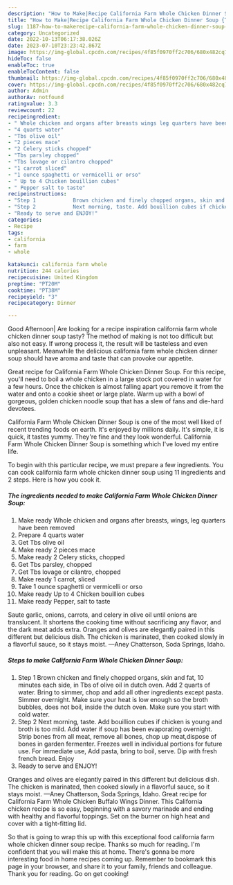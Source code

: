 ```yaml
---
description: "How to Make|Recipe California Farm Whole Chicken Dinner Soup {That is Special"
title: "How to Make|Recipe California Farm Whole Chicken Dinner Soup {That is Special"
slug: 1187-how-to-makerecipe-california-farm-whole-chicken-dinner-soup-that-is-special
category: Uncategorized
date: 2022-10-13T06:17:38.026Z
date: 2023-07-10T23:23:42.867Z
image: https://img-global.cpcdn.com/recipes/4f85f0970ff2c706/680x482cq70/california-farm-whole-chicken-dinner-soup-recipe-main-photo.jpg
hideToc: false
enableToc: true
enableTocContent: false
thumbnail: https://img-global.cpcdn.com/recipes/4f85f0970ff2c706/680x482cq70/california-farm-whole-chicken-dinner-soup-recipe-main-photo.jpg
cover: https://img-global.cpcdn.com/recipes/4f85f0970ff2c706/680x482cq70/california-farm-whole-chicken-dinner-soup-recipe-main-photo.jpg
author: Admin
authorAv: notfound
ratingvalue: 3.3
reviewcount: 22
recipeingredient:
- " Whole chicken and organs after breasts wings leg quarters have been removed"
- "4 quarts water"
- "Tbs olive oil"
- "2 pieces mace"
- "2 Celery sticks chopped"
- "Tbs parsley chopped"
- "Tbs lovage or cilantro chopped"
- "1 carrot sliced"
- "1 ounce spaghetti or vermicelli or orso"
- " Up to 4 Chicken bouillion cubes"
- " Pepper salt to taste"
recipeinstructions:
- "Step 1            Brown chicken and finely chopped organs, skin and fat, 10 minutes each side, in Tbs of olive oil in dutch oven. Add 2 quarts of water. Bring to simmer, chop and add all other ingredients except pasta. Simmer overnight. Make sure your heat is low enough so the broth bubbles, does not boil, inside the dutch oven. Make sure you start with cold water."
- "Step 2            Next morning, taste. Add bouillion cubes if chicken is young and broth is too mild. Add water if soup has been evaporating overnight. Strip bones from all meat, remove all bones, chop up meat,dispose of bones in garden fermenter. Freezes well in individual portions for future use. For immediate use, Add pasta, bring to boil, serve. Dip with fresh french bread. Enjoy"
- "Ready to serve and ENJOY!"
categories:
- Recipe
tags:
- california
- farm
- whole

katakunci: california farm whole 
nutrition: 244 calories
recipecuisine: United Kingdom
preptime: "PT20M"
cooktime: "PT38M"
recipeyield: "3"
recipecategory: Dinner

---
```



Good Afternoon| Are looking for a recipe inspiration california farm whole chicken dinner soup tasty? The method of making is not too difficult but also not easy. If wrong process it, the result will be tasteless and even unpleasant. Meanwhile the delicious california farm whole chicken dinner soup should have aroma and taste that can provoke our appetite.





Great recipe for California Farm Whole Chicken Dinner Soup. For this recipe, you&#39;ll need to boil a whole chicken in a large stock pot covered in water for a few hours. Once the chicken is almost falling apart you remove it from the water and onto a cookie sheet or large plate. Warm up with a bowl of gorgeous, golden chicken noodle soup that has a slew of fans and die-hard devotees.

California Farm Whole Chicken Dinner Soup is one of the most well liked of recent trending foods on earth. It's enjoyed by millions daily. It's simple, it is quick, it tastes yummy. They're fine and they look wonderful. California Farm Whole Chicken Dinner Soup is something which I've loved my entire life.


To begin with this particular recipe, we must prepare a few ingredients. You can cook california farm whole chicken dinner soup using 11 ingredients and 2 steps. Here is how you cook it.

<!--inarticleads1-->

##### The ingredients needed to make California Farm Whole Chicken Dinner Soup:

1. Make ready  Whole chicken and organs after breasts, wings, leg quarters have been removed
1. Prepare 4 quarts water
1. Get Tbs olive oil
1. Make ready 2 pieces mace
1. Make ready 2 Celery sticks, chopped
1. Get Tbs parsley, chopped
1. Get Tbs lovage or cilantro, chopped
1. Make ready 1 carrot, sliced
1. Take 1 ounce spaghetti or vermicelli or orso
1. Make ready  Up to 4 Chicken bouillion cubes
1. Make ready  Pepper, salt to taste


Saute garlic, onions, carrots, and celery in olive oil until onions are translucent. It shortens the cooking time without sacrificing any flavor, and the dark meat adds extra. Oranges and olives are elegantly paired in this different but delicious dish. The chicken is marinated, then cooked slowly in a flavorful sauce, so it stays moist. —Aney Chatterson, Soda Springs, Idaho. 

<!--inarticleads2-->

##### Steps to make California Farm Whole Chicken Dinner Soup:

1. Step 1            Brown chicken and finely chopped organs, skin and fat, 10 minutes each side, in Tbs of olive oil in dutch oven. Add 2 quarts of water. Bring to simmer, chop and add all other ingredients except pasta. Simmer overnight. Make sure your heat is low enough so the broth bubbles, does not boil, inside the dutch oven. Make sure you start with cold water.
1. Step 2            Next morning, taste. Add bouillion cubes if chicken is young and broth is too mild. Add water if soup has been evaporating overnight. Strip bones from all meat, remove all bones, chop up meat,dispose of bones in garden fermenter. Freezes well in individual portions for future use. For immediate use, Add pasta, bring to boil, serve. Dip with fresh french bread. Enjoy
1. Ready to serve and ENJOY!

Oranges and olives are elegantly paired in this different but delicious dish. The chicken is marinated, then cooked slowly in a flavorful sauce, so it stays moist. —Aney Chatterson, Soda Springs, Idaho. Great recipe for California Farm Whole Chicken Buffalo Wings Dinner. This California chicken recipe is so easy, beginning with a savory marinade and ending with healthy and flavorful toppings. Set on the burner on high heat and cover with a tight-fitting lid. 

So that is going to wrap this up with this exceptional food california farm whole chicken dinner soup recipe. Thanks so much for reading. I'm confident that you will make this at home. There's gonna be more interesting food in home recipes coming up. Remember to bookmark this page in your browser, and share it to your family, friends and colleague. Thank you for reading. Go on get cooking!
